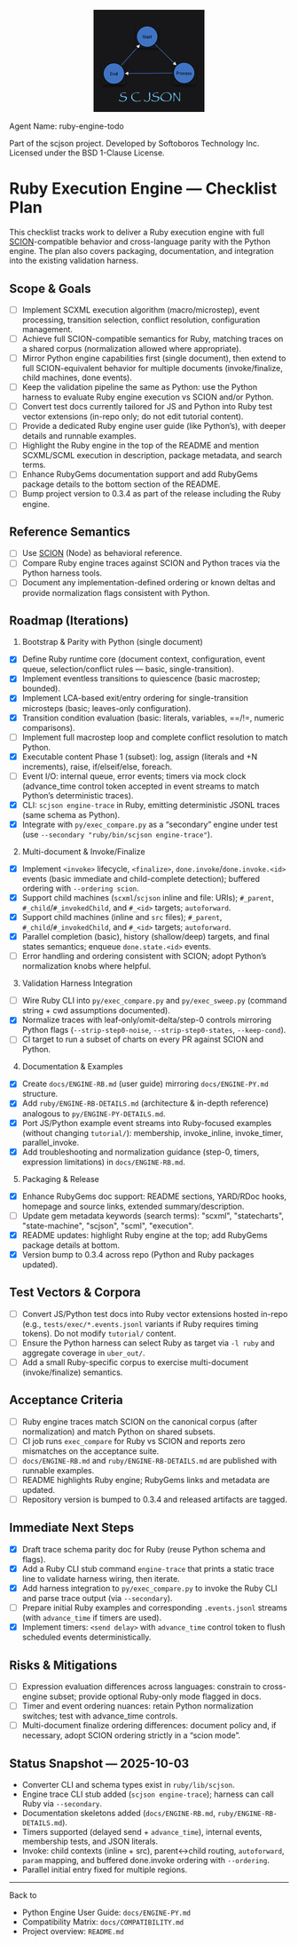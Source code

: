 <p align="center"><img src="../scjson.png" alt="scjson logo" width="200"/></p>

Agent Name: ruby-engine-todo

Part of the scjson project.
Developed by Softoboros Technology Inc.
Licensed under the BSD 1-Clause License.

# Ruby Execution Engine — Checklist Plan

This checklist tracks work to deliver a Ruby execution engine with full [SCION](https://www.npmjs.com/package/scion)-compatible behavior and cross-language parity with the Python engine. The plan also covers packaging, documentation, and integration into the existing validation harness.

## Scope & Goals
- [ ] Implement SCXML execution algorithm (macro/microstep), event processing, transition selection, conflict resolution, configuration management.
- [ ] Achieve full SCION-compatible semantics for Ruby, matching traces on a shared corpus (normalization allowed where appropriate).
- [ ] Mirror Python engine capabilities first (single document), then extend to full SCION-equivalent behavior for multiple documents (invoke/finalize, child machines, done events).
- [ ] Keep the validation pipeline the same as Python: use the Python harness to evaluate Ruby engine execution vs SCION and/or Python.
- [ ] Convert test docs currently tailored for JS and Python into Ruby test vector extensions (in-repo only; do not edit tutorial content).
- [ ] Provide a dedicated Ruby engine user guide (like Python’s), with deeper details and runnable examples.
- [ ] Highlight the Ruby engine in the top of the README and mention SCXML/SCML execution in description, package metadata, and search terms.
- [ ] Enhance RubyGems documentation support and add RubyGems package details to the bottom section of the README.
- [ ] Bump project version to 0.3.4 as part of the release including the Ruby engine.

## Reference Semantics
- [ ] Use [SCION](https://www.npmjs.com/package/scion) (Node) as behavioral reference.
- [ ] Compare Ruby engine traces against SCION and Python traces via the Python harness tools.
- [ ] Document any implementation-defined ordering or known deltas and provide normalization flags consistent with Python.

## Roadmap (Iterations)

1) Bootstrap & Parity with Python (single document)
- [x] Define Ruby runtime core (document context, configuration, event queue, selection/conflict rules — basic, single-transition).
- [x] Implement eventless transitions to quiescence (basic macrostep; bounded).
- [x] Implement LCA-based exit/entry ordering for single-transition microsteps (basic; leaves-only configuration).
- [x] Transition condition evaluation (basic: literals, variables, ==/!=, numeric comparisons).
- [ ] Implement full macrostep loop and complete conflict resolution to match Python.
- [x] Executable content Phase 1 (subset): log, assign (literals and +N increments), raise, if/elseif/else, foreach.
- [ ] Event I/O: internal queue, error events; timers via mock clock (advance_time control token accepted in event streams to match Python’s deterministic traces).
- [x] CLI: `scjson engine-trace` in Ruby, emitting deterministic JSONL traces (same schema as Python).
- [x] Integrate with `py/exec_compare.py` as a “secondary” engine under test (use `--secondary "ruby/bin/scjson engine-trace"`).

2) Multi-document & Invoke/Finalize
- [x] Implement `<invoke>` lifecycle, `<finalize>`, `done.invoke`/`done.invoke.<id>` events (basic immediate and child-complete detection); buffered ordering with `--ordering scion`.
- [x] Support child machines (`scxml`/`scjson` inline and file: URIs); `#_parent`, `#_child`/`#_invokedChild`, and `#_<id>` targets; `autoforward`.
- [x] Support child machines (inline and `src` files); `#_parent`, `#_child`/`#_invokedChild`, and `#_<id>` targets; `autoforward`.
- [x] Parallel completion (basic), history (shallow/deep) targets, and final states semantics; enqueue `done.state.<id>` events.
- [ ] Error handling and ordering consistent with SCION; adopt Python’s normalization knobs where helpful.

3) Validation Harness Integration
- [ ] Wire Ruby CLI into `py/exec_compare.py` and `py/exec_sweep.py` (command string + cwd assumptions documented).
- [x] Normalize traces with leaf-only/omit-delta/step-0 controls mirroring Python flags (`--strip-step0-noise`, `--strip-step0-states`, `--keep-cond`).
- [ ] CI target to run a subset of charts on every PR against SCION and Python.

4) Documentation & Examples
- [x] Create `docs/ENGINE-RB.md` (user guide) mirroring `docs/ENGINE-PY.md` structure.
- [x] Add `ruby/ENGINE-RB-DETAILS.md` (architecture & in-depth reference) analogous to `py/ENGINE-PY-DETAILS.md`.
- [x] Port JS/Python example event streams into Ruby-focused examples (without changing `tutorial/`): membership, invoke_inline, invoke_timer, parallel_invoke.
- [x] Add troubleshooting and normalization guidance (step-0, timers, expression limitations) in `docs/ENGINE-RB.md`.

5) Packaging & Release
- [x] Enhance RubyGems doc support: README sections, YARD/RDoc hooks, homepage and source links, extended summary/description.
- [ ] Update gem metadata keywords (search terms): "scxml", "statecharts", "state-machine", "scjson", "scml", "execution".
- [x] README updates: highlight Ruby engine at the top; add RubyGems package details at bottom.
- [x] Version bump to 0.3.4 across repo (Python and Ruby packages updated).

## Test Vectors & Corpora
- [ ] Convert JS/Python test docs into Ruby vector extensions hosted in-repo (e.g., `tests/exec/*.events.jsonl` variants if Ruby requires timing tokens). Do not modify `tutorial/` content.
- [ ] Ensure the Python harness can select Ruby as target via `-l ruby` and aggregate coverage in `uber_out/`.
- [ ] Add a small Ruby-specific corpus to exercise multi-document (invoke/finalize) semantics.

## Acceptance Criteria
- [ ] Ruby engine traces match SCION on the canonical corpus (after normalization) and match Python on shared subsets.
- [ ] CI job runs `exec_compare` for Ruby vs SCION and reports zero mismatches on the acceptance suite.
- [ ] `docs/ENGINE-RB.md` and `ruby/ENGINE-RB-DETAILS.md` are published with runnable examples.
- [ ] README highlights Ruby engine; RubyGems links and metadata are updated.
- [ ] Repository version is bumped to 0.3.4 and released artifacts are tagged.

## Immediate Next Steps
- [x] Draft trace schema parity doc for Ruby (reuse Python schema and flags).
- [x] Add a Ruby CLI stub command `engine-trace` that prints a static trace line to validate harness wiring, then iterate.
- [x] Add harness integration to `py/exec_compare.py` to invoke the Ruby CLI and parse trace output (via `--secondary`).
- [ ] Prepare initial Ruby examples and corresponding `.events.jsonl` streams (with `advance_time` if timers are used).
 - [x] Implement timers: `<send delay>` with `advance_time` control token to flush scheduled events deterministically.

## Risks & Mitigations
- [ ] Expression evaluation differences across languages: constrain to cross-engine subset; provide optional Ruby-only mode flagged in docs.
- [ ] Timer and event ordering nuances: retain Python normalization switches; test with advance_time controls.
- [ ] Multi-document finalize ordering differences: document policy and, if necessary, adopt SCION ordering strictly in a “scion mode”.

## Status Snapshot — 2025-10-03
- Converter CLI and schema types exist in `ruby/lib/scjson`.
- Engine trace CLI stub added (`scjson engine-trace`); harness can call Ruby via `--secondary`.
- Documentation skeletons added (`docs/ENGINE-RB.md`, `ruby/ENGINE-RB-DETAILS.md`).
 - Timers supported (delayed send + `advance_time`), internal events, membership tests, and JSON literals.
 - Invoke: child contexts (inline + src), parent↔child routing, `autoforward`, `param` mapping, and buffered done.invoke ordering with `--ordering`.
 - Parallel initial entry fixed for multiple regions.

---

Back to
- Python Engine User Guide: `docs/ENGINE-PY.md`
- Compatibility Matrix: `docs/COMPATIBILITY.md`
- Project overview: `README.md`
